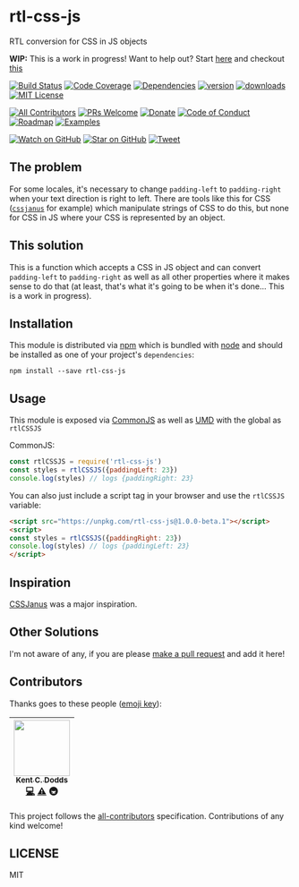 # rtl-css-js

RTL conversion for CSS in JS objects

**WIP:** This is a work in progress! Want to help out? Start [here](https://github.com/kentcdodds/rtl-css-js/issues?q=is%3Aissue+is%3Aopen+label%3A%22help+wanted%22)
and checkout [this](https://github.com/kentcdodds/rtl-css-js/blob/master/CONTRIBUTING.md)

[![Build Status][build-badge]][build]
[![Code Coverage][coverage-badge]][coverage]
[![Dependencies][dependencyci-badge]][dependencyci]
[![version][version-badge]][package]
[![downloads][downloads-badge]][npm-stat]
[![MIT License][license-badge]][LICENSE]

[![All Contributors](https://img.shields.io/badge/all_contributors-1-orange.svg?style=flat-square)](#contributors)
[![PRs Welcome][prs-badge]][prs]
[![Donate][donate-badge]][donate]
[![Code of Conduct][coc-badge]][coc]
[![Roadmap][roadmap-badge]][roadmap]
[![Examples][examples-badge]][examples]

[![Watch on GitHub][github-watch-badge]][github-watch]
[![Star on GitHub][github-star-badge]][github-star]
[![Tweet][twitter-badge]][twitter]

## The problem

For some locales, it's necessary to change `padding-left` to `padding-right` when your text direction is right to left.
There are tools like this for CSS ([`cssjanus`](https://github.com/cssjanus/cssjanus) for example) which manipulate
strings of CSS to do this, but none for CSS in JS where your CSS is represented by an object.

## This solution

This is a function which accepts a CSS in JS object and can convert `padding-left` to `padding-right` as well as all
other properties where it makes sense to do that (at least, that's what it's going to be when it's done... This is a
work in progress).

## Installation

This module is distributed via [npm][npm] which is bundled with [node][node] and should
be installed as one of your project's `dependencies`:

```
npm install --save rtl-css-js
```

## Usage

This module is exposed via [CommonJS](http://wiki.commonjs.org/wiki/CommonJS) as well as
[UMD](https://github.com/umdjs/umd) with the global as `rtlCSSJS`

CommonJS:

```javascript
const rtlCSSJS = require('rtl-css-js')
const styles = rtlCSSJS({paddingLeft: 23})
console.log(styles) // logs {paddingRight: 23}
```

You can also just include a script tag in your browser and use the `rtlCSSJS` variable:

```html
<script src="https://unpkg.com/rtl-css-js@1.0.0-beta.1"></script>
<script>
const styles = rtlCSSJS({paddingRight: 23})
console.log(styles) // logs {paddingLeft: 23}
</script>
```

## Inspiration

[CSSJanus](https://github.com/cssjanus/cssjanus) was a major inspiration.

## Other Solutions

I'm not aware of any, if you are please [make a pull request](http://makeapullrequest.com) and add it here!

## Contributors

Thanks goes to these people ([emoji key][emojis]):

<!-- ALL-CONTRIBUTORS-LIST:START - Do not remove or modify this section -->
| [<img src="https://avatars.githubusercontent.com/u/1500684?v=3" width="100px;"/><br /><sub>Kent C. Dodds</sub>](https://kentcdodds.com)<br />[💻](https://github.com/kentcdodds/rtl-css-js/commits?author=kentcdodds) [⚠️](https://github.com/kentcdodds/rtl-css-js/commits?author=kentcdodds) 🚇 |
| :---: |
<!-- ALL-CONTRIBUTORS-LIST:END -->

This project follows the [all-contributors][all-contributors] specification. Contributions of any kind welcome!

## LICENSE

MIT

[npm]: https://www.npmjs.com/
[node]: https://nodejs.org
[build-badge]: https://img.shields.io/travis/kentcdodds/rtl-css-js.svg?style=flat-square
[build]: https://travis-ci.org/kentcdodds/rtl-css-js
[coverage-badge]: https://img.shields.io/codecov/c/github/kentcdodds/rtl-css-js.svg?style=flat-square
[coverage]: https://codecov.io/github/kentcdodds/rtl-css-js
[dependencyci-badge]: https://dependencyci.com/github/kentcdodds/rtl-css-js/badge?style=flat-square
[dependencyci]: https://dependencyci.com/github/kentcdodds/rtl-css-js
[version-badge]: https://img.shields.io/npm/v/rtl-css-js.svg?style=flat-square
[package]: https://www.npmjs.com/package/rtl-css-js
[downloads-badge]: https://img.shields.io/npm/dm/rtl-css-js.svg?style=flat-square
[npm-stat]: http://npm-stat.com/charts.html?package=rtl-css-js&from=2016-04-01
[license-badge]: https://img.shields.io/npm/l/rtl-css-js.svg?style=flat-square
[license]: https://github.com/kentcdodds/rtl-css-js/blob/master/other/LICENSE
[prs-badge]: https://img.shields.io/badge/PRs-welcome-brightgreen.svg?style=flat-square
[prs]: http://makeapullrequest.com
[donate-badge]: https://img.shields.io/badge/$-support-green.svg?style=flat-square
[donate]: http://kcd.im/donate
[coc-badge]: https://img.shields.io/badge/code%20of-conduct-ff69b4.svg?style=flat-square
[coc]: https://github.com/kentcdodds/rtl-css-js/blob/master/other/CODE_OF_CONDUCT.md
[roadmap-badge]: https://img.shields.io/badge/%F0%9F%93%94-roadmap-CD9523.svg?style=flat-square
[roadmap]: https://github.com/kentcdodds/rtl-css-js/blob/master/other/ROADMAP.md
[examples-badge]: https://img.shields.io/badge/%F0%9F%92%A1-examples-8C8E93.svg?style=flat-square
[examples]: https://github.com/kentcdodds/rtl-css-js/blob/master/other/EXAMPLES.md
[github-watch-badge]: https://img.shields.io/github/watchers/kentcdodds/rtl-css-js.svg?style=social
[github-watch]: https://github.com/kentcdodds/rtl-css-js/watchers
[github-star-badge]: https://img.shields.io/github/stars/kentcdodds/rtl-css-js.svg?style=social
[github-star]: https://github.com/kentcdodds/rtl-css-js/stargazers
[twitter]: https://twitter.com/intent/tweet?text=Check%20out%20rtl-css-js!%20https://github.com/kentcdodds/rtl-css-js%20%F0%9F%91%8D
[twitter-badge]: https://img.shields.io/twitter/url/https/github.com/kentcdodds/rtl-css-js.svg?style=social
[emojis]: https://github.com/kentcdodds/all-contributors#emoji-key
[all-contributors]: https://github.com/kentcdodds/all-contributors
